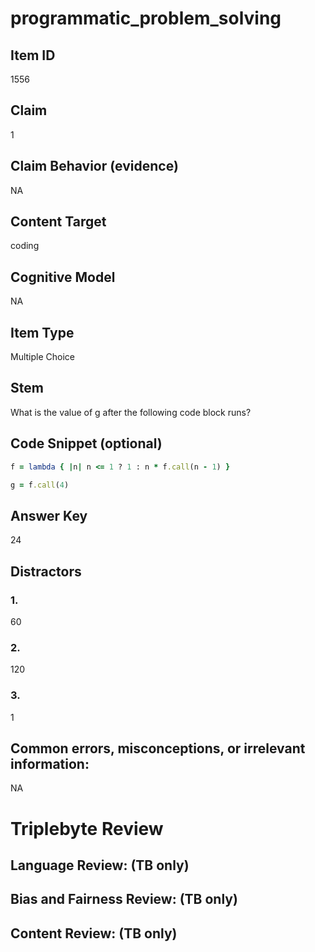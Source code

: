 # programmatic_problem_solving

## Item ID
1556

## Claim
1

## Claim Behavior (evidence)
NA

## Content Target
coding

## Cognitive Model
NA

## Item Type
Multiple Choice

## Stem
What is the value of g after the following code block runs?

## Code Snippet (optional)
```ruby
f = lambda { |n| n <= 1 ? 1 : n * f.call(n - 1) }

g = f.call(4)
```

## Answer Key
24

## Distractors

### 1.
60

### 2.
120

### 3.
1

## Common errors, misconceptions, or irrelevant information:
NA

# Triplebyte Review


## Language Review: (TB only)


## Bias and Fairness Review: (TB only)


## Content Review: (TB only)

